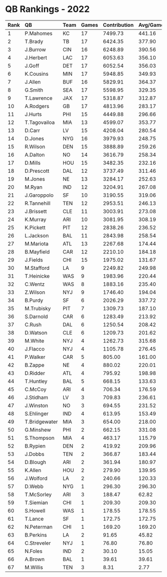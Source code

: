 # QB Rankings - 2022

| Rank | QB            | Team | Games | Contribution | Avg/Game | Normalized |
| :----| :-------------| :----| :-----| :------------| :--------| :----------|
| 1    | P.Mahomes     | KC   | 17    | 7499.73      | 441.16   | 95.97      |
| 2    | T.Brady       | TB   | 17    | 6424.35      | 377.90   | 86.99      |
| 3    | J.Burrow      | CIN  | 16    | 6248.89      | 390.56   | 85.53      |
| 4    | J.Herbert     | LAC  | 17    | 6053.63      | 356.10   | 83.90      |
| 5    | J.Goff        | DET  | 17    | 6052.54      | 356.03   | 83.89      |
| 6    | K.Cousins     | MIN  | 17    | 5948.85      | 349.93   | 83.02      |
| 7    | J.Allen       | BUF  | 16    | 5829.91      | 364.37   | 82.03      |
| 8    | G.Smith       | SEA  | 17    | 5598.95      | 329.35   | 80.10      |
| 9    | T.Lawrence    | JAX  | 17    | 5318.87      | 312.87   | 77.76      |
| 10   | A.Rodgers     | GB   | 17    | 4813.96      | 283.17   | 73.54      |
| 11   | J.Hurts       | PHI  | 15    | 4449.88      | 296.66   | 68.68      |
| 12   | T.Tagovailoa  | MIA  | 13    | 4599.07      | 353.77   | 67.84      |
| 13   | D.Carr        | LV   | 15    | 4208.04      | 280.54   | 66.76      |
| 14   | D.Jones       | NYG  | 16    | 3979.93      | 248.75   | 65.78      |
| 15   | R.Wilson      | DEN  | 15    | 3888.89      | 259.26   | 64.23      |
| 16   | A.Dalton      | NO   | 14    | 3616.79      | 258.34   | 61.28      |
| 17   | D.Mills       | HOU  | 15    | 3482.35      | 232.16   | 61.00      |
| 18   | D.Prescott    | DAL  | 12    | 3737.49      | 311.46   | 60.49      |
| 19   | M.Jones       | NE   | 13    | 3284.17      | 252.63   | 57.97      |
| 20   | M.Ryan        | IND  | 12    | 3204.91      | 267.08   | 56.62      |
| 21   | J.Garoppolo   | SF   | 10    | 3190.55      | 319.06   | 54.88      |
| 22   | R.Tannehill   | TEN  | 12    | 2953.51      | 246.13   | 54.79      |
| 23   | J.Brissett    | CLE  | 11    | 3003.91      | 273.08   | 54.41      |
| 24   | K.Murray      | ARI  | 10    | 3081.95      | 308.19   | 54.15      |
| 25   | K.Pickett     | PIT  | 12    | 2838.26      | 236.52   | 53.95      |
| 26   | L.Jackson     | BAL  | 11    | 2843.98      | 258.54   | 53.29      |
| 27   | M.Mariota     | ATL  | 13    | 2267.68      | 174.44   | 50.34      |
| 28   | B.Mayfield    | CAR  | 12    | 2210.10      | 184.18   | 49.39      |
| 29   | J.Fields      | CHI  | 15    | 1975.02      | 131.67   | 49.02      |
| 30   | M.Stafford    | LA   | 9     | 2249.82      | 249.98   | 47.90      |
| 31   | T.Heinicke    | WAS  | 9     | 1983.96      | 220.44   | 46.18      |
| 32   | C.Wentz       | WAS  | 8     | 1883.16      | 235.40   | 44.97      |
| 33   | Z.Wilson      | NYJ  | 9     | 1746.40      | 194.04   | 44.64      |
| 34   | B.Purdy       | SF   | 6     | 2026.29      | 337.72   | 44.49      |
| 35   | M.Trubisky    | PIT  | 7     | 1309.73      | 187.10   | 41.00      |
| 36   | S.Darnold     | CAR  | 6     | 1283.49      | 213.92   | 40.40      |
| 37   | C.Rush        | DAL  | 6     | 1250.54      | 208.42   | 40.22      |
| 38   | D.Watson      | CLE  | 6     | 1209.73      | 201.62   | 39.99      |
| 39   | M.White       | NYJ  | 4     | 1262.73      | 315.68   | 39.24      |
| 40   | J.Flacco      | NYJ  | 4     | 1105.78      | 276.45   | 38.51      |
| 41   | P.Walker      | CAR  | 5     | 805.00       | 161.00   | 37.45      |
| 42   | B.Zappe       | NE   | 4     | 880.02       | 220.01   | 37.45      |
| 43   | D.Ridder      | ATL  | 4     | 795.92       | 198.98   | 37.06      |
| 44   | T.Huntley     | BAL  | 5     | 668.15       | 133.63   | 36.75      |
| 45   | C.McCoy       | ARI  | 4     | 706.34       | 176.59   | 36.64      |
| 46   | J.Stidham     | LV   | 3     | 709.83       | 236.61   | 36.29      |
| 47   | J.Winston     | NO   | 3     | 694.55       | 231.52   | 36.23      |
| 48   | S.Ehlinger    | IND  | 4     | 613.95       | 153.49   | 36.21      |
| 49   | T.Bridgewater | MIA  | 3     | 654.00       | 218.00   | 36.06      |
| 50   | G.Minshew     | PHI  | 2     | 662.15       | 331.08   | 35.68      |
| 51   | S.Thompson    | MIA  | 4     | 463.17       | 115.79   | 35.50      |
| 52   | B.Rypien      | DEN  | 2     | 419.92       | 209.96   | 34.82      |
| 53   | J.Dobbs       | TEN  | 2     | 366.87       | 183.44   | 34.63      |
| 54   | D.Blough      | ARI  | 2     | 361.94       | 180.97   | 34.61      |
| 55   | K.Allen       | HOU  | 2     | 279.90       | 139.95   | 34.32      |
| 56   | J.Wolford     | LA   | 2     | 240.66       | 120.33   | 34.18      |
| 57   | D.Webb        | NYG  | 1     | 296.30       | 296.30   | 34.13      |
| 58   | T.McSorley    | ARI  | 3     | 188.47       | 62.82    | 34.12      |
| 59   | T.Siemian     | CHI  | 1     | 209.30       | 209.30   | 33.89      |
| 60   | S.Howell      | WAS  | 1     | 178.55       | 178.55   | 33.81      |
| 61   | T.Lance       | SF   | 1     | 172.75       | 172.75   | 33.80      |
| 62   | N.Peterman    | CHI  | 1     | 169.20       | 169.20   | 33.79      |
| 63   | B.Perkins     | LA   | 2     | 91.65        | 45.82    | 33.66      |
| 64   | C.Streveler   | NYJ  | 1     | 76.80        | 76.80    | 33.54      |
| 65   | N.Foles       | IND  | 2     | 30.10        | 15.05    | 33.44      |
| 66   | A.Brown       | BAL  | 1     | 39.61        | 39.61    | 33.44      |
| 67   | M.Willis      | TEN  | 3     | 8.31         | 2.77     | 33.37      |

